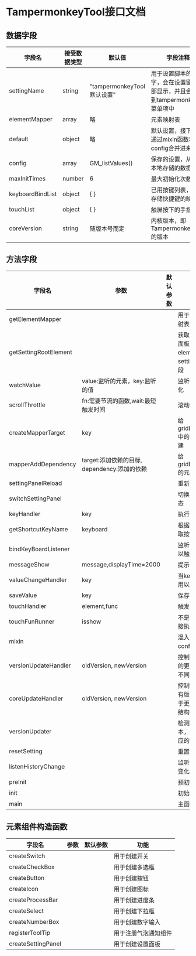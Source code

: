 # TampermonkeyTool接口文档

## 数据字段

| 字段名 | 接受数据类型 | 默认值 | 字段注释 |
|  ----  | ----  | ---- | ---- |
| settingName | string | "tampermonkeyTool默认设置" | 用于设置脚本的名字，会在设置窗口顶部显示，并且会注册到tampermonkey的菜单项中 |
| elementMapper | array | 略 | 元素映射表 |
| default | object | 略 | 默认设置，接下来会通过mixin函数将config合并进来 |
| config | array | GM_listValues() | 保存的设置，从GM本地存储的数据list |
| maxInitTimes | number | 6 | 最大初始化次数 |
| keyboardBindList | object | { } | 已用按键列表，用于存储快捷键的映射表 |
| touchList | object | { } | 触屏按下的手指列表 |
| coreVersion | string | 随版本号而定 | 内核版本，即TampermonkeyTool的版本 |

## 方法字段

| 字段名 | 参数 | 默认参数 | 功能 |
|  ----  | ----  | ---- | ---- |
| getElementMapper |  |  | 用于获取所有的元素映射表 |
| getSettingRootElement |  |  | 获取跟元素节点（设置面板会挂载的节点），elementMapper中的settingRootElement字段 |
| watchValue | value:监听的元素，key:监听的值 |  | 监听指定元素key的变化 |
| scrollThrottle | fn:需要节流的函数,wait:最短触发时间 |  | 滚动节流函数 |
| createMapperTarget | key |  | 给gridListSettingMapper中的元素进行target创建 |
| mapperAddDependency | target:添加依赖的目标, dependency:添加的依赖 |  | 给gridListSettingMapper的元素添加依赖 |
| settingPanelReload |  |  | 重新加载设置面板 |
| switchSettingPanel |  |  | 切换设置面板的显隐状态 |
| keyHandler | key |  | 执行对应按键的功能 |
| getShortcutKeyName | keyboard |  | 根据快捷键字符串，获取按键对应的功能名 |
| bindKeyBoardListener |  |  | 监听全局的键盘事件，以触发快捷键 |
| messageShow | message,displayTime=2000 |  | 提示信息显示 |
| valueChangeHandler | key |  | 当key值发生改变时，用以通知页面改变 |
| saveValue | key |  | 保存配置 |
| touchHandler | element,func |  | 触发对应的触摸函数 |
| touchFunRunner | isshow |  | 不是展示状态则代表直接执行，执行函数 |
| mixin |  |  | 混入设置，将default和config合并 |
| versionUpdateHandler | oldVersion, newVersion |  | 控制用户脚本所有版本的更新逻辑，用于更改不同版本的配置结构 |
| coreUpdateHandler | oldVersion, newVersion |  | 控制tampermonkey所有版本的更新逻辑，用于更改不同版本的配置结构 |
| versionUpdater |  |  | 检测脚本、内核的版本，进行升级，触发对应的升级handler |
| resetSetting |  |  | 重置设置 |
| listenHistoryChange |  |  | 监听浏览器历史记录的变化，防止挂载丢失 |
| preInit |  |  | 预初始化 |
| init |  |  | 初始化 |
| main |  |  | 主函数 |

## 元素组件构造函数

| 字段名 | 参数 | 默认参数 | 功能 |
|  ----  | ----  | ---- | ---- |
| createSwitch |  |  | 用于创建开关 |
| createCheckBox |  |  | 用于创建多选框 |
| createButton |  |  | 用于创建按钮 |
| createIcon |  |  | 用于创建图标 |
| createProcessBar |  |  | 用于创建进度条 |
| createSelect |  |  | 用于创建下拉框 |
| createNumberBox |  |  | 用于创建数字输入 |
| registerToolTip |  |  | 用于注册气泡通知组件 |
| createSettingPanel |  |  | 用于创建设置面板 |


